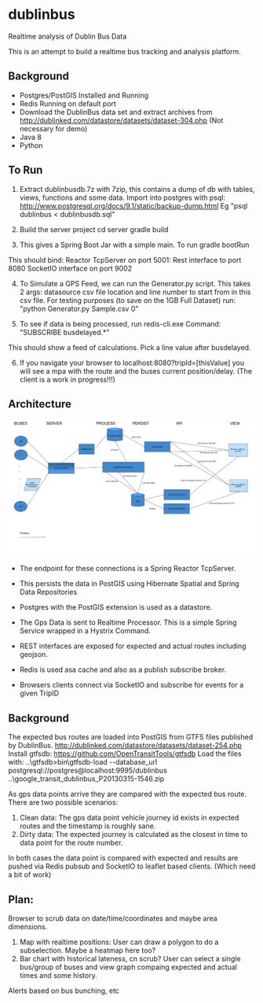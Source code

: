 # dublinbus

Realtime analysis of Dublin Bus Data

This is an attempt to build a realtime bus tracking and analysis platform.

## Background

* Postgres/PostGIS Installed and Running 
* Redis Running on default port
* Download the DublinBus data set and extract archives from http://dublinked.com/datastore/datasets/dataset-304.php (Not necessary for demo)
* Java 8
* Python

## To Run

1. Extract dublinbusdb.7z with 7zip, this contains a dump of db with tables, views, functions and some data. 
Import into postgres with psql: http://www.postgresql.org/docs/9.1/static/backup-dump.html
Eg "psql dublinbus < dublinbusdb.sql"

2. Build the server project
cd server
gradle build

3. This gives a Spring Boot Jar with a simple main. 
To run gradle bootRun

This should bind: 
Reactor TcpServer on port 5001: 
Rest interface to port 8080
SocketIO interface on port 9002

4. To Simulate a GPS Feed, we can run the Generator.py script. 
This takes 2 args: datasource csv file location and line number to start from in this csv file. 
For testing purposes (to save on the 1GB Full Dataset) run: 
"python Generator.py Sample.csv 0"

5. To see if data is being processed, run redis-cli.exe
Command: "SUBSCRIBE busdelayed.*"

This should show a feed of calculations. Pick a line value after busdelayed.<thisValue>

6. If you navigate your browser to localhost:8080?tripId=[thisValue] you will see a mpa with the route and the buses current position/delay. 
(The client is a work in progress!!!)

## Architecture

![Diagram](https://github.com/frankfarrell/dublinbus/blob/master/DublinBusPipeline.png)

* The endpoint for these connections is a Spring Reactor TcpServer. 

* This persists the data in PostGIS using Hibernate Spatial and Spring Data Repositories

* Postgres with the PostGIS extension is used as a datastore.

* The Gps Data is sent to Realtime Processor. This is a simple Spring Service wrapped in a Hystrix Command. 

* REST interfaces are exposed for expected and actual routes including geojson. 

* Redis is used asa cache and also as a publish subscribe broker.
 
* Browsers clients connect via SocketIO and subscribe for events for a given TripID

## Background

The expected bus routes are loaded into PostGIS from GTFS files published by DublinBus. 
http://dublinked.com/datastore/datasets/dataset-254.php
Install gtfsdb: 
https://github.com/OpenTransitTools/gtfsdb
Load the files with: 
..\gtfsdb>bin\gtfsdb-load --database_url postgresql://postgres@localhost:9995/dublinbus ..\google_transit_dublinbus_P20130315-1546.zip

As gps data points arrive they are compared with the expected bus route. 
There are two possible scenarios: 
1) Clean data: The gps data point vehicle journey id exists in expected routes and the timestamp is roughly sane. 
2) Dirty data: The expected journey is calculated as the closest in time to data point for the route number. 

In both cases the data point is compared with expected and results are pushed via Redis pubsub and SocketIO to leaflet based clients. (Which need a bit of work)


## Plan: 

Browser to scrub data on date/time/coordinates and maybe area dimensions. 
 1) Map with realtime positions: User can draw a polygon to do a subselection. Maybe a heatmap here too?
 2) Bar chart with historical lateness, cn scrub?
User can select a single bus/group of buses and view graph compaing expected and actual times and some history. 

Alerts based on bus bunching, etc
